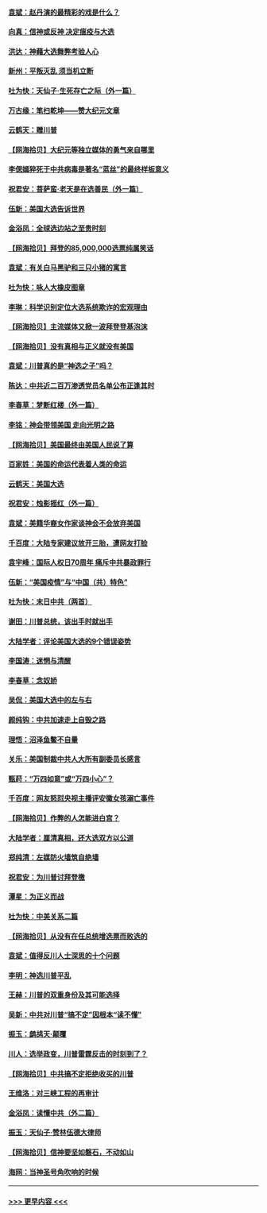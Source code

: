 #### [袁斌：赵丹演的最精彩的戏是什么？](../pages/nsc993/n12633316.md?t=12210102) 
#### [向真：信神或反神 决定瘟疫与大选](../pages/nsc993/n12632710.md?t=12210102) 
#### [洪达：神藉大选舞弊考验人心](../pages/nsc993/n12631962.md?t=12210102) 
#### [新州：平叛灭乱  须当机立断](../pages/nsc993/n12631946.md?t=12210102) 
#### [吐为快：天仙子‧生死存亡之际（外一篇）](../pages/nsc993/n12631927.md?t=12210102) 
#### [万古缘：笔扫乾坤——赞大纪元文章](../pages/nsc993/n12631922.md?t=12210102) 
#### [云鹤天：赠川普](../pages/nsc993/n12631823.md?t=12210102) 
#### [【网海拾贝】大纪元等独立媒体的勇气来自哪里](../pages/nsc993/n12629961.md?t=12210102) 
#### [李偲嫣猝死于中共病毒是著名“蓝丝”的最终样板意义](../pages/nsc993/n12628812.md?t=12210102) 
#### [祝君安：菩萨蛮·老天是在选善民（外一篇）](../pages/nsc993/n12628793.md?t=12210102) 
#### [伍新：美国大选告诉世界](../pages/nsc993/n12628768.md?t=12210102) 
#### [金浴凤：全球选边站之至贵时刻](../pages/nsc993/n12627318.md?t=12210102) 
#### [【网海拾贝】拜登的85,000,000选票纯属笑话](../pages/nsc993/n12626569.md?t=12210102) 
#### [袁斌：有关白马黑驴和三只小猪的寓言](../pages/nsc993/n12626198.md?t=12210102) 
#### [吐为快：咏人大橡皮图章](../pages/nsc993/n12624470.md?t=12210102) 
#### [李琳：科学识别定位大选系统欺诈的宏观理由](../pages/nsc993/n12624340.md?t=12210102) 
#### [【网海拾贝】主流媒体又掀一波拜登登基泡沫](../pages/nsc993/n12624000.md?t=12210102) 
#### [【网海拾贝】没有真相与正义就没有美国](../pages/nsc993/n12621885.md?t=12210102) 
#### [袁斌：川普真的是“神选之子”吗？](../pages/nsc993/n12621749.md?t=12210102) 
#### [陈达：中共近二百万渗透党员名单公布正逢其时](../pages/nsc993/n12620870.md?t=12210102) 
#### [李春草：梦断红楼（外一篇）](../pages/nsc993/n12619122.md?t=12210102) 
#### [李铭：神会带领美国 走向光明之路](../pages/nsc993/n12618584.md?t=12210102) 
#### [【网海拾贝】美国最终由美国人民说了算](../pages/nsc993/n12617255.md?t=12210102) 
#### [百家姓：美国的命运代表着人类的命运](../pages/nsc993/n12615838.md?t=12210102) 
#### [云鹤天：美国大选](../pages/nsc993/n12615994.md?t=12210102) 
#### [祝君安：烛影摇红（外一篇）](../pages/nsc993/n12615975.md?t=12210102) 
#### [袁斌：美籍华裔女作家谈神会不会放弃美国](../pages/nsc993/n12615263.md?t=12210102) 
#### [千百度：大陆专家建议放开三胎，遭网友打脸](../pages/nsc993/n12614456.md?t=12210102) 
#### [袁宇峰：国际人权日70周年 痛斥中共暴政罪行](../pages/nsc993/n12611965.md?t=12210102) 
#### [伍新：“美国疫情”与“中国（共）特色”](../pages/nsc993/n12611463.md?t=12210102) 
#### [吐为快：末日中共（两首）](../pages/nsc993/n12611461.md?t=12210102) 
#### [谢田：川普总统，该出手时就出手](../pages/nsc993/n12610905.md?t=12210102) 
#### [大陆学者：评论美国大选的9个错误姿势](../pages/nsc993/n12609586.md?t=12210102) 
#### [李国涛：迷惘与清醒](../pages/nsc993/n12607532.md?t=12210102) 
#### [李春草：念奴娇](../pages/nsc993/n12607083.md?t=12210102) 
#### [吴侃：美国大选中的左与右](../pages/nsc993/n12607054.md?t=12210102) 
#### [颜纯钩：中共加速走上自毁之路](../pages/nsc993/n12606473.md?t=12210102) 
#### [理悟：沼泽鱼鳖不自量](../pages/nsc993/n12606454.md?t=12210102) 
#### [关乐：美国制裁中共人大所有副委员长感言](../pages/nsc993/n12606442.md?t=12210102) 
#### [甄莳：“万四如意”或“万四小心”？](../pages/nsc993/n12606091.md?t=12210102) 
#### [千百度：网友怒怼央视主播评安徽女孩溺亡事件](../pages/nsc993/n12605370.md?t=12210102) 
#### [【网海拾贝】作弊的人怎能进白宫？](../pages/nsc993/n12603546.md?t=12210102) 
#### [大陆学者：厘清真相，还大选双方以公道](../pages/nsc993/n12603475.md?t=12210102) 
#### [郑纯清：左媒防火墙筑自绝墙](../pages/nsc993/n12602226.md?t=12210102) 
#### [祝君安：为川普讨拜登檄](../pages/nsc993/n12602199.md?t=12210102) 
#### [潭星：为正义而战](../pages/nsc993/n12600926.md?t=12210102) 
#### [吐为快：中美关系二篇](../pages/nsc993/n12600908.md?t=12210102) 
#### [【网海拾贝】从没有在任总统增选票而败选的](../pages/nsc993/n12600435.md?t=12210102) 
#### [袁斌：值得反川人士深思的十个问题](../pages/nsc993/n12600332.md?t=12210102) 
#### [李明：神选川普平乱](../pages/nsc993/n12599751.md?t=12210102) 
#### [王赫：川普的双重身份及其可能选择](../pages/nsc993/n12599723.md?t=12210102) 
#### [吴新：中共对川普“搞不定”因根本“读不懂”](../pages/nsc993/n12599502.md?t=12210102) 
#### [振玉：鹧鸪天‧颠覆](../pages/nsc993/n12599494.md?t=12210102) 
#### [川人：选举政变，川普雷霆反击的时刻到了？](../pages/nsc993/n12599291.md?t=12210102) 
#### [【网海拾贝】中共搞不定拒绝收买的川普](../pages/nsc993/n12598955.md?t=12210102) 
#### [王维洛：对三峡工程的再审计](../pages/nsc993/n12598436.md?t=12210102) 
#### [金浴凤：读懂中共（外二篇）](../pages/nsc993/n12597943.md?t=12210102) 
#### [振玉：天仙子‧赞林伍德大律师](../pages/nsc993/n12597929.md?t=12210102) 
#### [【网海拾贝】信神要坚如磐石，不动如山](../pages/nsc993/n12597901.md?t=12210102) 
#### [海网：当神圣号角吹响的时候](../pages/nsc993/n12595891.md?t=12210102) 

----
#### [ >>> 更早内容 <<< ](../indexes/nsc993-earlier.md)
